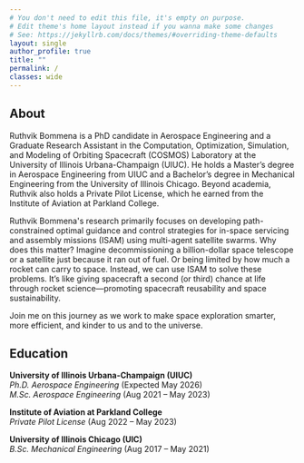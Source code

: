 ```yaml
---
# You don't need to edit this file, it's empty on purpose.
# Edit theme's home layout instead if you wanna make some changes
# See: https://jekyllrb.com/docs/themes/#overriding-theme-defaults
layout: single
author_profile: true
title: ""
permalink: /
classes: wide
---
```



## About

Ruthvik Bommena is a PhD candidate in Aerospace Engineering and a Graduate Research Assistant in the Computation, Optimization, Simulation, and Modeling of Orbiting Spacecraft (COSMOS) Laboratory at the University of Illinois Urbana-Champaign (UIUC). He holds a Master’s degree in Aerospace Engineering from UIUC and a Bachelor’s degree in Mechanical Engineering from the University of Illinois Chicago. Beyond academia, Ruthvik also holds a Private Pilot License, which he earned from the Institute of Aviation at Parkland College.

Ruthvik Bommena's research primarily focuses on developing path-constrained optimal guidance and control strategies for in-space servicing and assembly missions (ISAM) using multi-agent satellite swarms. Why does this matter? Imagine decommissioning a billion-dollar space telescope or a satellite just because it ran out of fuel. Or being limited by how much a rocket can carry to space. Instead, we can use ISAM to solve these problems. It’s like giving spacecraft a second (or third) chance at life through rocket science—promoting spacecraft reusability and space sustainability.

Join me on this journey as we work to make space exploration smarter, more efficient, and kinder to us and to the universe. 

## Education

**University of Illinois Urbana-Champaign (UIUC)**  
*Ph.D. Aerospace Engineering* (Expected May 2026)  
*M.Sc. Aerospace Engineering* (Aug 2021 – May 2023)

**Institute of Aviation at Parkland College**  
*Private Pilot License* (Aug 2022 – May 2023)

**University of Illinois Chicago (UIC)**  
*B.Sc. Mechanical Engineering* (Aug 2017 – May 2021)
